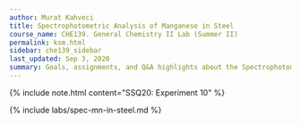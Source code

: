 ```yaml
---
author: Murat Kahveci
title: Spectrophotometric Analysis of Manganese in Steel
course_name: CHE139. General Chemistry II Lab (Summer II)
permalink: ksm.html
sidebar: che139_sidebar
last_updated: Sep 3, 2020
summary: Goals, assignments, and Q&A highlights about the Spectrophotometric Analysis of Manganese in Steel Experiment.
---
```

{% include note.html content="SSQ20: Experiment 10" %}

{% include labs/spec-mn-in-steel.md %}